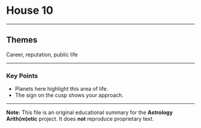 # House 10

---

## Themes

Career, reputation, public life

---

### Key Points

- Planets here highlight this area of life.
- The sign on the cusp shows your approach.

---

**Note:**
This file is an original educational summary for the **Astrology Arith(m)etic** project. It does **not** reproduce proprietary text.
